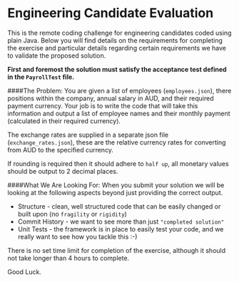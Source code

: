 # Engineering Candidate Evaluation

This is the remote coding challenge for engineering candidates coded using plain Java. Below you will find details on the requirements for completing the exercise and particular details regarding certain requirements we have to validate the proposed solution.

**First and foremost the solution must satisfy the acceptance test defined in the `PayrollTest` file.**

####The Problem:
You are given a list of employees (`employees.json`), there positions within the company, annual salary in AUD, and their required payment currency. Your job is to write the code that will take this information and output a list of employee names and their monthly payment (calculated in their required currency). 

The exchange rates are supplied in a separate json file (`exchange_rates.json`), these are the relative currency rates for converting from AUD to the specified currency.

If rounding is required then it should adhere to `half up`, all monetary values should be output to 2 decimal places.
    
####What We Are Looking For:
When you submit your solution we will be looking at the following aspects beyond just providing the correct output.
* Structure - clean, well structured code that can be easily changed or built upon (no `fragility` or `rigidity`)
* Commit History - we want to see more than just `"completed solution"`
* Unit Tests - the framework is in place to easily test your code, and we really want to see how you tackle this :-)

There is no set time limit for completion of the exercise, although it should not take longer than 4 hours to complete.

Good Luck.